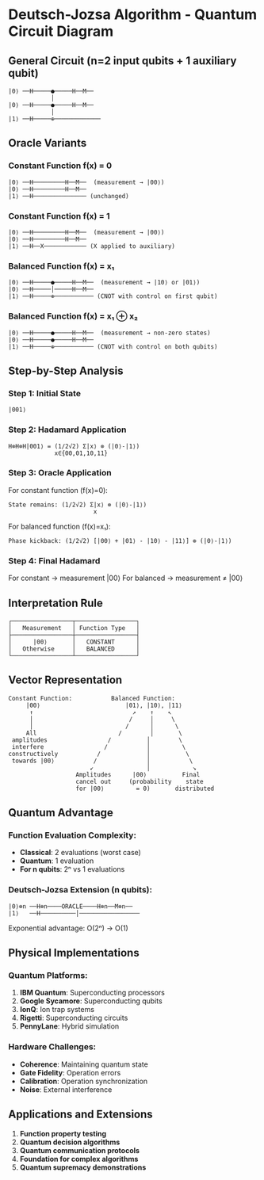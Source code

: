 # Deutsch-Jozsa Algorithm - Quantum Circuit Diagram

## General Circuit (n=2 input qubits + 1 auxiliary qubit)

```
|0⟩ ──H─────●─────H──M──
            │
|0⟩ ──H─────●─────H──M──
            │
|1⟩ ──H─────⊕─────────────
```

## Oracle Variants

### Constant Function f(x) = 0
```
|0⟩ ──H─────────H──M──  (measurement → |00⟩)
|0⟩ ──H─────────H──M──  
|1⟩ ──H─────────────── (unchanged)
```

### Constant Function f(x) = 1  
```
|0⟩ ──H─────────H──M──  (measurement → |00⟩)
|0⟩ ──H─────────H──M──  
|1⟩ ──H──X──────────── (X applied to auxiliary)
```

### Balanced Function f(x) = x₁
```
|0⟩ ──H─────●─────H──M──  (measurement → |10⟩ or |01⟩)
|0⟩ ──H─────│─────H──M──  
|1⟩ ──H─────⊕─────────── (CNOT with control on first qubit)
```

### Balanced Function f(x) = x₁ ⊕ x₂
```
|0⟩ ──H─────●─────H──M──  (measurement → non-zero states)
|0⟩ ──H─────●─────H──M──  
|1⟩ ──H─────⊕─────────── (CNOT with control on both qubits)
```

## Step-by-Step Analysis

### Step 1: Initial State
```
|001⟩
```

### Step 2: Hadamard Application
```
H⊗H⊗H|001⟩ = (1/2√2) Σ|x⟩ ⊗ (|0⟩-|1⟩)
             x∈{00,01,10,11}
```

### Step 3: Oracle Application
For constant function (f(x)=0):
```
State remains: (1/2√2) Σ|x⟩ ⊗ (|0⟩-|1⟩)
                        x
```

For balanced function (f(x)=x₁):
```
Phase kickback: (1/2√2) [|00⟩ + |01⟩ - |10⟩ - |11⟩] ⊗ (|0⟩-|1⟩)
```

### Step 4: Final Hadamard
For constant → measurement |00⟩
For balanced → measurement ≠ |00⟩

## Interpretation Rule

```
┌─────────────────┬─────────────────┐
│   Measurement   │ Function Type   │
├─────────────────┼─────────────────┤
│      |00⟩       │   CONSTANT      │
│   Otherwise     │   BALANCED      │
└─────────────────┴─────────────────┘
```

## Vector Representation

```
Constant Function:           Balanced Function:
     |00⟩                        |01⟩, |10⟩, |11⟩
      ↑                            ↗    ↑    ↖
      │                           /     │     \
      │                          /      │      \
     All                       /        │       \
 amplitudes                 /          │        \
 interfere                 /           │         \
constructively           /             │          \
 towards |00⟩           /              │           \
                       ↙               │            ↘
                   Amplitudes      |00⟩          Final
                   cancel out     (probability    state
                   for |00⟩         = 0)       distributed
```

## Quantum Advantage

### Function Evaluation Complexity:
- **Classical**: 2 evaluations (worst case)
- **Quantum**: 1 evaluation
- **For n qubits**: 2ⁿ vs 1 evaluations

### Deutsch-Jozsa Extension (n qubits):
```
|0⟩⊗n ──H⊗n────ORACLE────H⊗n──M⊗n──
|1⟩   ──H──────────│─────────────────
```

Exponential advantage: O(2ⁿ) → O(1)

## Physical Implementations

### Quantum Platforms:
1. **IBM Quantum**: Superconducting processors
2. **Google Sycamore**: Superconducting qubits
3. **IonQ**: Ion trap systems
4. **Rigetti**: Superconducting circuits
5. **PennyLane**: Hybrid simulation

### Hardware Challenges:
- **Coherence**: Maintaining quantum state
- **Gate Fidelity**: Operation errors
- **Calibration**: Operation synchronization
- **Noise**: External interference

## Applications and Extensions

1. **Function property testing**
2. **Quantum decision algorithms**
3. **Quantum communication protocols**
4. **Foundation for complex algorithms**
5. **Quantum supremacy demonstrations**
